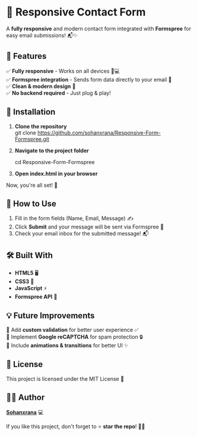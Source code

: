 # 📩 Responsive Contact Form  

A **fully responsive** and modern contact form integrated with **Formspree** for easy email submissions! 📬✨  

## 🚀 Features  

✅ **Fully responsive** - Works on all devices 📱💻  
✅ **Formspree integration** - Sends form data directly to your email 📩  
✅ **Clean & modern design** 🎨  
✅ **No backend required** - Just plug & play!  

## 🔧 Installation  

1. **Clone the repository**  
   git clone https://github.com/sohanxrana/Responsive-Form-Formspree.git
   
2. **Navigate to the project folder**  
   
   cd Responsive-Form-Formspree
   
3. **Open index.html in your browser**  

Now, you're all set! 🎉  

## 🎯 How to Use  

1. Fill in the form fields (Name, Email, Message) ✍️  
2. Click **Submit** and your message will be sent via Formspree 📩  
3. Check your email inbox for the submitted message! 📬  

## 🛠 Built With  

- **HTML5** 🖥  
- **CSS3** 🎨  
- **JavaScript** ⚡  
- **Formspree API** 🔗  

## 💡 Future Improvements  

🔹 Add **custom validation** for better user experience ✅  
🔹 Implement **Google reCAPTCHA** for spam protection 🔒  
🔹 Include **animations & transitions** for better UI ✨  

## 📜 License  

This project is licensed under the MIT License 📄  

## 👨‍💻 Author  

**[Sohanxrana](https://github.com/sohanxrana)** 💻  

If you like this project, don't forget to ⭐ **star the repo**! 🚀✨  
